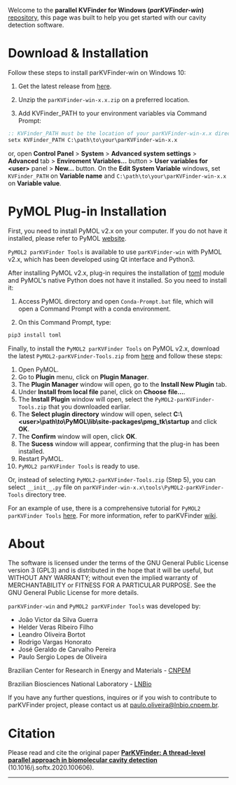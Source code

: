 Welcome to the **parallel KVFinder for Windows (_parKVFinder-win_)**
[repository](https://github.com/LBC-LNBio/parKVFinder-win), this page was
built to help you get started with our cavity detection software.

# Download & Installation

Follow these steps to install parKVFinder-win on Windows 10:

1. Get the latest release from [here](https://github.com/LBC-LNBio/parKVFinder-win/releases/).

2. Unzip the `parKVFinder-win-x.x.zip` on a preferred location.

3. Add KVFinder_PATH to your environment variables via Command Prompt:

```cmd
:: KVFinder_PATH must be the location of your parKVFinder-win-x.x directory
setx KVFinder_PATH C:\path\to\your\parKVFinder-win-x.x
```

or, open **Control Panel** > **System** > **Advanced system settings** > **Advanced** tab > **Enviroment Variables...** button > **User variables for \<user\>** panel > **New...** button. On the **Edit System Variable** windows, set `KVFinder_PATH` on **Variable name** and `C:\path\to\your\parKVFinder-win-x.x` on **Variable value**.

# PyMOL Plug-in Installation

First, you need to install PyMOL v2.x on your computer. If you do not have it installed, please refer to PyMOL [website](https://pymol.org/2/).

`PyMOL2 parKVFinder Tools` is available to use `parKVFinder-win` with PyMOL v2.x, which has been developed using Qt interface and Python3.

After installing PyMOL v2.x, plug-in requires the installation of [toml](https://pypi.org/project/toml/) module and PyMOL's native Python does not have it installed. So you need to install it:

1. Access PyMOL directory and open `Conda-Prompt.bat` file, which will open a Command Prompt with a conda environment.

2. On this Command Prompt, type:

```cmd
pip3 install toml
```

Finally, to install the `PyMOL2 parKVFinder Tools` on PyMOL v2.x, download the latest `PyMOL2-parKVFinder-Tools.zip` from [here](https://github.com/LBC-LNBio/parKVFinder/releases/latest/download/PyMOL2-parKVFinder-Tools.zip) and follow these steps:

1. Open PyMOL.
2. Go to **Plugin** menu, click on **Plugin Manager**.
3. The **Plugin Manager** window will open, go to the **Install New Plugin** tab.
4. Under **Install from local file** panel, click on **Choose file...**.
5. The **Install Plugin** window will open, select the `PyMOL2-parKVFinder-Tools.zip` that you downloaded earliar.
6. The **Select plugin directory** window will open, select
   **C:\\\<user\>\\path\\to\\PyMOL\\lib\\site-packages\\pmg_tk\\startup** and click **OK**.
7. The **Confirm** window will open, click **OK**.
8. The **Sucess** window will appear, confirming that the plug-in has
   been installed.
9. Restart PyMOL.
10. `PyMOL2 parKVFinder Tools` is ready to use.

Or, instead of selecting `PyMOL2-parKVFinder-Tools.zip` (Step 5), you can select `__init__.py` file on `parKVFinder-win-x.x\tools\PyMOL2-parKVFinder-Tools` directory tree.

For an example of use, there is a comprehensive tutorial for `PyMOL2 parKVFinder Tools` [here](https://github.com/LBC-LNBio/parKVFinder/wiki/parKVFinder-Tutorial). For more information, refer to parKVFinder [wiki](https://github.com/LBC-LNBio/parKVFinder/wiki).

# About

The software is licensed under the terms of the GNU General Public License version 3 (GPL3) and is distributed in the hope that it will be useful, but WITHOUT ANY WARRANTY; without even the implied warranty of MERCHANTABILITY or FITNESS FOR A PARTICULAR PURPOSE. See the GNU General Public License for more details.

`parKVFinder-win` and `PyMOL2 parKVFinder Tools` was developed by:

- João Victor da Silva Guerra
- Helder Veras Ribeiro Filho
- Leandro Oliveira Bortot
- Rodrigo Vargas Honorato
- José Geraldo de Carvalho Pereira
- Paulo Sergio Lopes de Oliveira

Brazilian Center for Research in Energy and Materials -
[CNPEM](https://cnpem.br)

Brazilian Biosciences National Laboratory - [LNBio](https://lnbio.cnpem.br/)

If you have any further questions, inquires or if you wish to contribute
to parKVFinder project, please contact us at
paulo.oliveira@lnbio.cnpem.br.

# Citation

Please read and cite the original paper **[ParKVFinder: A thread-level parallel approach in biomolecular cavity detection](https://doi.org/10.1016/j.softx.2020.100606)** (10.1016/j.softx.2020.100606).

---
